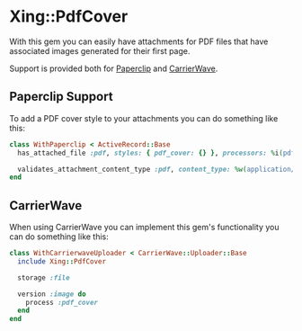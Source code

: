 # Xing::PdfCover

With this gem you can easily have attachments for PDF files that have associated
images generated for their first page.

Support is provided both for [Paperclip](https://github.com/thoughtbot/paperclip)
and [CarrierWave](https://github.com/carrierwaveuploader/carrierwave).

## Paperclip Support

To add a PDF cover style to your attachments you can do something like this:

```Ruby
class WithPaperclip < ActiveRecord::Base
  has_attached_file :pdf, styles: { pdf_cover: {} }, processors: %i(pdf_cover)

  validates_attachment_content_type :pdf, content_type: %w(application/pdf)
end
```

## CarrierWave

When using CarrierWave you can implement this gem's functionality
you can do something like this:

```Ruby
class WithCarrierwaveUploader < CarrierWave::Uploader::Base
  include Xing::PdfCover

  storage :file

  version :image do
    process :pdf_cover
  end
end
```
